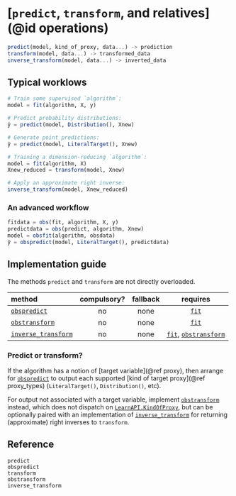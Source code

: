 # [`predict`, `transform`, and relatives](@id operations)

```julia
predict(model, kind_of_proxy, data...) -> prediction 
transform(model, data...) -> transformed_data
inverse_transform(model, data...) -> inverted_data
```

## Typical worklows

```julia
# Train some supervised `algorithm`:
model = fit(algorithm, X, y)

# Predict probability distributions:
ŷ = predict(model, Distribution(), Xnew)

# Generate point predictions:
ŷ = predict(model, LiteralTarget(), Xnew)
```

```julia
# Training a dimension-reducing `algorithm`:
model = fit(algorithm, X)
Xnew_reduced = transform(model, Xnew)

# Apply an approximate right inverse:
inverse_transform(model, Xnew_reduced)
```

### An advanced workflow

```julia
fitdata = obs(fit, algorithm, X, y)
predictdata = obs(predict, algorithm, Xnew)
model = obsfit(algorithm, obsdata)
ŷ = obspredict(model, LiteralTarget(), predictdata)
```


## Implementation guide

The methods `predict` and `transform` are not directly overloaded. 

| method                      | compulsory? | fallback | requires                              |
|:----------------------------|:-----------:|:--------:|:-------------------------------------:|
| [`obspredict`](@ref)        | no          | none     | [`fit`](@ref)                         |
| [`obstransform`](@ref)      | no          | none     | [`fit`](@ref)                         |
| [`inverse_transform`](@ref) | no          | none     | [`fit`](@ref), [`obstransform`](@ref) |

### Predict or transform?

If the algorithm has a notion of [target variable](@ref proxy), then arrange for
[`obspredict`](@ref) to output each supported [kind of target proxy](@ref
proxy_types) (`LiteralTarget()`, `Distribution()`, etc).

For output not associated with a target variable, implement [`obstransform`](@ref)
instead, which does not dispatch on [`LearnAPI.KindOfProxy`](@ref), but can be optionally
paired with an implementation of [`inverse_transform`](@ref) for returning (approximate)
right inverses to `transform`.


## Reference

```@docs
predict
obspredict
transform
obstransform
inverse_transform
```
